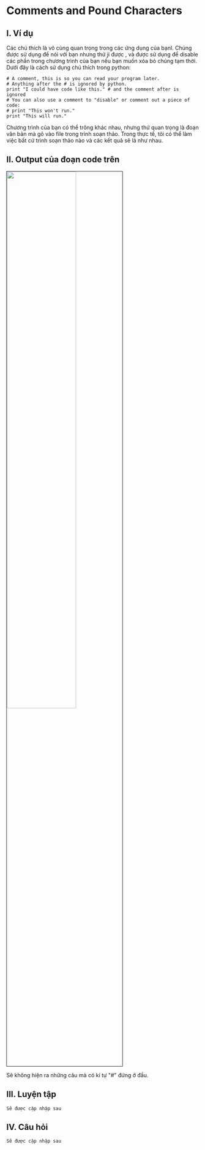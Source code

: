 # Comments and Pound Characters

## I. Ví dụ 

Các chú thích  là vô cùng quan trọng trong các ứng dụng của bạnl. Chúng được sử dụng để nói với bạn nhưng thứ ji được , và được sử dụng để disable các phần trong chương trình của bạn nếu bạn muốn xóa bỏ chúng tạm thời. Dưới đây là cách sử dụng chú thích trong python: 

    # A comment, this is so you can read your program later.
    # Anything after the # is ignored by python.
    print "I could have code like this." # and the comment after is ignored
    # You can also use a comment to "disable" or comment out a piece of code:
    # print "This won't run."
    print "This will run."

Chương trình của bạn có thể trông khác nhau, nhưng thứ quan trọng là đoạn văn bản mà gõ vào file trong trình soạn thảo. Trong thực tế, tôi có thể làm việc bất cứ trình soạn thảo nào và các kết quả sẽ là như nhau.

## II. Output của đoạn code trên 

 <img src=http://i.imgur.com/kZQlvWo.png width="60%" height="60%" border="1">
 
 Sẽ không hiện ra những câu mà có kí tự "#" đứng ở đầu.
 
 
## III. Luyện tập 

    Sẽ được cập nhập sau 

## IV. Câu hỏi 

    Sẽ được cập nhập sau
